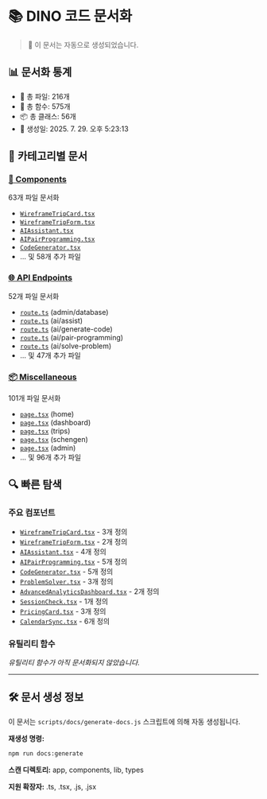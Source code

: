 # 📚 DINO 코드 문서화

> 🤖 이 문서는 자동으로 생성되었습니다.

## 📊 문서화 통계

- 📁 총 파일: 216개
- 🔧 총 함수: 575개
- 📦 총 클래스: 56개
- 📅 생성일: 2025. 7. 29. 오후 5:23:13

## 📂 카테고리별 문서

### [🧩 Components](./auto-components.md)

63개 파일 문서화

- [`WireframeTripCard.tsx`](./auto-components.md#wireframetripcardtsx)
- [`WireframeTripForm.tsx`](./auto-components.md#wireframetripformtsx)
- [`AIAssistant.tsx`](./auto-components.md#aiassistanttsx)
- [`AIPairProgramming.tsx`](./auto-components.md#aipairprogrammingtsx)
- [`CodeGenerator.tsx`](./auto-components.md#codegeneratortsx)
- ... 및 58개 추가 파일

### [🌐 API Endpoints](./auto-apis.md)

52개 파일 문서화

- [`route.ts`](./auto-apis.md#routets) (admin/database)
- [`route.ts`](./auto-apis.md#routets-1) (ai/assist)
- [`route.ts`](./auto-apis.md#routets-2) (ai/generate-code)
- [`route.ts`](./auto-apis.md#routets-3) (ai/pair-programming)
- [`route.ts`](./auto-apis.md#routets-4) (ai/solve-problem)
- ... 및 47개 추가 파일

### [📦 Miscellaneous](./auto-misc.md)

101개 파일 문서화

- [`page.tsx`](./auto-misc.md#pagetsx) (home)
- [`page.tsx`](./auto-misc.md#pagetsx-1) (dashboard)
- [`page.tsx`](./auto-misc.md#pagetsx-2) (trips)
- [`page.tsx`](./auto-misc.md#pagetsx-3) (schengen)
- [`page.tsx`](./auto-misc.md#pagetsx-4) (admin)
- ... 및 96개 추가 파일

## 🔍 빠른 탐색

### 주요 컴포넌트

- [`WireframeTripCard.tsx`](./auto-components.md#wireframetripcardtsx) - 3개 정의
- [`WireframeTripForm.tsx`](./auto-components.md#wireframetripformtsx) - 2개 정의
- [`AIAssistant.tsx`](./auto-components.md#aiassistanttsx) - 4개 정의
- [`AIPairProgramming.tsx`](./auto-components.md#aipairprogrammingtsx) - 5개 정의
- [`CodeGenerator.tsx`](./auto-components.md#codegeneratortsx) - 5개 정의
- [`ProblemSolver.tsx`](./auto-components.md#problemsolvertsx) - 3개 정의
- [`AdvancedAnalyticsDashboard.tsx`](./auto-components.md#advancedanalyticsdashboardtsx) - 2개 정의
- [`SessionCheck.tsx`](./auto-components.md#sessionchecktsx) - 1개 정의
- [`PricingCard.tsx`](./auto-components.md#pricingcardtsx) - 3개 정의
- [`CalendarSync.tsx`](./auto-components.md#calendarsynctsx) - 6개 정의

### 유틸리티 함수

*유틸리티 함수가 아직 문서화되지 않았습니다.*

---

## 🛠️ 문서 생성 정보

이 문서는 `scripts/docs/generate-docs.js` 스크립트에 의해 자동 생성됩니다.

**재생성 명령:**
```bash
npm run docs:generate
```

**스캔 디렉토리:** app, components, lib, types

**지원 확장자:** .ts, .tsx, .js, .jsx
